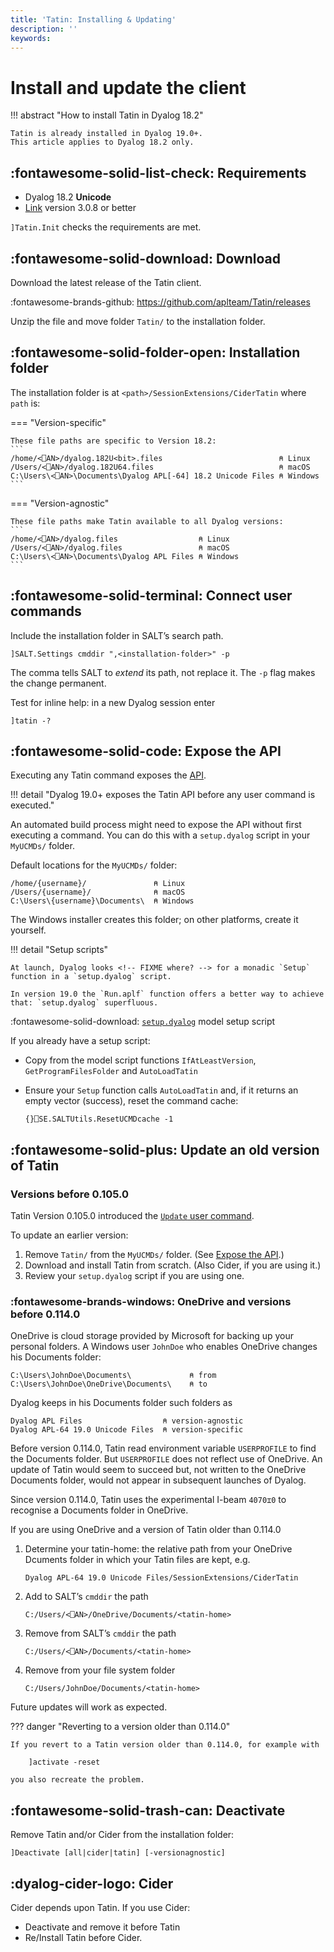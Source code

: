 ```yaml
---
title: 'Tatin: Installing & Updating'
description: ''
keywords: 
---
```

# Install and update the client


!!! abstract "How to install Tatin in Dyalog 18.2"

    Tatin is already installed in Dyalog 19.0+.
    This article applies to Dyalog 18.2 only.


## :fontawesome-solid-list-check: Requirements

* Dyalog 18.2 **Unicode**
* [Link](https://dyalog.github.io/link/4.0/) version 3.0.8 or better

`]Tatin.Init` checks the requirements are met.


## :fontawesome-solid-download: Download

Download the latest release of the Tatin client.

:fontawesome-brands-github:
<https://github.com/aplteam/Tatin/releases>

Unzip the file and move folder `Tatin/` to the installation folder.


## :fontawesome-solid-folder-open: Installation folder

The installation folder is at `<path>/SessionExtensions/CiderTatin`
where `path` is:


=== "Version-specific"

    These file paths are specific to Version 18.2:
    ```
    /home/<⎕AN>/dyalog.182U<bit>.files                          ⍝ Linux
    /Users/<⎕AN>/dyalog.182U64.files                            ⍝ macOS
    C:\Users\<⎕AN>\Documents\Dyalog APL[-64] 18.2 Unicode Files ⍝ Windows
    ```

=== "Version-agnostic"

    These file paths make Tatin available to all Dyalog versions:
    ```
    /home/<⎕AN>/dyalog.files                  ⍝ Linux
    /Users/<⎕AN>/dyalog.files                 ⍝ macOS
    C:\Users\<⎕AN>\Documents\Dyalog APL Files ⍝ Windows
    ```


## :fontawesome-solid-terminal: Connect user commands

Include the installation folder in SALT’s search path.

    ]SALT.Settings cmddir ",<installation-folder>" -p

The comma tells SALT to _extend_ its path, not replace it.
The `-p` flag makes the change permanent.

Test for inline help: in a new Dyalog session enter

    ]tatin -?


## :fontawesome-solid-code: Expose the API

Executing any Tatin command exposes the [API](api.md).

!!! detail "Dyalog 19.0+ exposes the Tatin API before any user command is executed."

An automated build process might need to expose the API 
without first executing a command.
You can do this with a `setup.dyalog` script in your `MyUCMDs/` folder.

Default locations for the  `MyUCMDs/` folder:

    /home/{username}/               ⍝ Linux
    /Users/{username}/              ⍝ macOS
    C:\Users\{username}\Documents\  ⍝ Windows

The Windows installer creates this folder;
on other platforms, create it yourself.


!!! detail "Setup scripts"

    At launch, Dyalog looks <!-- FIXME where? --> for a monadic `Setup` function in a `setup.dyalog` script.

    In version 19.0 the `Run.aplf` function offers a better way to achieve that: `setup.dyalog` superfluous.

:fontawesome-solid-download:
[`setup.dyalog`](assets/setup.dyalog) model setup script

If you already have a setup script:

-   Copy from the model script functions `IfAtLeastVersion`, `GetProgramFilesFolder` and `AutoLoadTatin`
-   Ensure your `Setup` function calls `AutoLoadTatin` and, if it returns an empty vector (success), reset the command cache:

        {}⎕SE.SALTUtils.ResetUCMDcache -1


## :fontawesome-solid-plus: Update an old version of Tatin

### Versions before 0.105.0

Tatin Version 0.105.0 introduced the [`Update` user command](user-commands.md#update).

To update an earlier version:

1.  Remove `Tatin/` from the `MyUCMDs/` folder. (See [Expose the API](#expose-the-api).)
2.  Download and install Tatin from scratch. (Also Cider, if you are using it.)
3.  Review your `setup.dyalog` script if you are using one.

### :fontawesome-brands-windows: OneDrive and versions before 0.114.0

OneDrive is cloud storage provided by Microsoft for backing up your personal folders.
A Windows user `JohnDoe` who enables OneDrive changes his Documents folder:

    C:\Users\JohnDoe\Documents\             ⍝ from
    C:\Users\JohnDoe\OneDrive\Documents\    ⍝ to

Dyalog keeps in his Documents folder such folders as

    Dyalog APL Files                  ⍝ version-agnostic
    Dyalog APL-64 19.0 Unicode Files  ⍝ version-specific

Before version 0.114.0, Tatin read environment variable `USERPROFILE` to find the Documents folder.
But `USERPROFILE` does not reflect use of OneDrive.
An update of Tatin would seem to succeed but, not written to the OneDrive Documents folder,
would not appear in subsequent launches of Dyalog.

Since version 0.114.0, Tatin uses the experimental I-beam `4070⌶0` to recognise a Documents folder in OneDrive.

If you are using OneDrive and a version of Tatin older than 0.114.0

1.  Determine your tatin-home: the relative path from your OneDrive Dcuments folder in which your Tatin files are kept, e.g.

        Dyalog APL-64 19.0 Unicode Files/SessionExtensions/CiderTatin

1.  Add to SALT’s `cmddir` the path

        C:/Users/<⎕AN>/OneDrive/Documents/<tatin-home>

1.  Remove from SALT’s `cmddir`  the path

        C:/Users/<⎕AN>/Documents/<tatin-home>

1.  Remove from your file system folder

        C:/Users/JohnDoe/Documents/<tatin-home>

Future updates will work as expected.

??? danger "Reverting to a version older than 0.114.0"

    If you revert to a Tatin version older than 0.114.0, for example with

        ]activate -reset

    you also recreate the problem.


## :fontawesome-solid-trash-can: Deactivate

Remove Tatin and/or Cider from the installation folder:

    ]Deactivate [all|cider|tatin] [-versionagnostic]


## :dyalog-cider-logo: Cider

Cider depends upon Tatin. If you use Cider:

-   Deactivate and remove it before Tatin
-   Re/Install Tatin before Cider.


